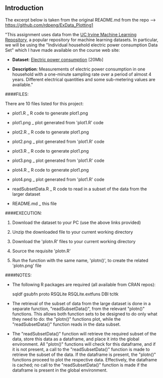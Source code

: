 Introduction
------------

The excerpt below is taken from the original README.md from
the repo --> https://github.com/rdpeng/ExData_Plotting1

"This assignment uses data from 
the <a href="http://archive.ics.uci.edu/ml/">UC Irvine Machine
Learning Repository</a>, a popular repository for machine learning
datasets. In particular, we will be using the "Individual household
electric power consumption Data Set" which I have made available on
the course web site:


* <b>Dataset</b>: <a href="https://d396qusza40orc.cloudfront.net/exdata%2Fdata%2Fhousehold_power_consumption.zip">Electric power consumption</a> [20Mb]

* <b>Description</b>: Measurements of electric power consumption in
one household with a one-minute sampling rate over a period of almost
4 years. Different electrical quantities and some sub-metering values
are available."


####FILES:

There are 10 files listed for this project:

   - plot1.R	_ R code to generate plot1.png

   - plot1.png _ plot generated from 'plot1.R' code

   - plot2.R	_ R code to generate plot1.png

   - plot2.png _ plot generated from 'plot1.R' code

   - plot3.R	_ R code to generate plot1.png

   - plot3.png _ plot generated from 'plot1.R' code

   - plot4.R	_ R code to generate plot1.png

   - plot4.png _ plot generated from 'plot1.R' code

   - readSubsetData.R _ R code to read in a subset of the data from the larger dataset

   - README.md _ this file

  
####EXECUTION:

1.	Download the dataset to your PC (use the above links provided)

2.	Unzip the downloaded file to your current working directory

3.	Download the 'plotn.R' files to your current working directory

4.	Source the requisite 'plotn.R' 

5.	Run the function with the same name, 'plotn()', to create the related 'plotn.png' file


####NOTES:

* The following R packages are required (all available from CRAN repos):

	sqldf	gsubfn	proto	RSQLite	RSQLite.extfuns	DBI	tcltk

* The retrieval of the subset of data from the large dataset is done in a separate function, "readSubsetData()", from the relevant "plotn()" functions.  This allows both function sets to be designed to do only what they need to do: the "plotn()" functions plot, while the "readSubsetData()" function reads in the data subset. 

* The "readSubsetData()" function will retrieve the required subset of the data, store this data as a dataframe, and place it into the global environment.  All "plotn()" functions will check for this dataframe, and if it is not present, a call to the "readSubsetData()" function is made to retrieve the subset of the data.  If the dataframe is present, the "plotn()" functions proceed to plot the respective data.  Effectively, the dataframe is cached; no call to the "readSubsetData()" function is made if the dataframe is present in the global environment.
